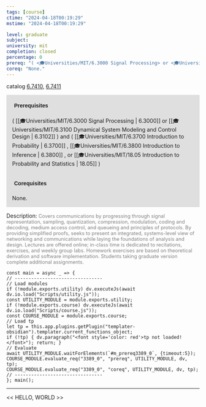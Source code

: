 ```yaml
---
tags: [course]
ctime: "2024-04-18T00:19:29"
mstime: "2024-04-18T00:19:29"

level: graduate
subject: 
university: mit
completion: closed
percentage: 0
prereq: "( <🎓Universities/MIT/6.3000 Signal Processing> or <🎓Universities/MIT/6.3100 Dynamical System Modeling and Control Design> ) and ( <🎓Universities/MIT/6.3700 Introduction to Probability> , <🎓Universities/MIT/6.3800 Introduction to Inference> , or <🎓Universities/MIT/18.05 Introduction to Probability and Statistics> )"
coreq: "None."
---
```


catalog [6.7410](http://student.mit.edu/catalog/m6c.html#6.7410), [6.7411](http://student.mit.edu/catalog/m6c.html#6.7411)

<span style="display: block; padding: 15px; background-color: rgb(100, 100, 100, 0.2);"><font id="m_prereq3389_0" style="display: block; font-family: Arial, sans-serif; font-weight: bold; padding: 5px">Prerequisites</font><br><span id="prereq3389_0">( [[🎓Universities/MIT/6.3000 Signal Processing | 6.3000]] or [[🎓Universities/MIT/6.3100 Dynamical System Modeling and Control Design | 6.3102]] ) and ( [[🎓Universities/MIT/6.3700 Introduction to Probability | 6.3700]] , [[🎓Universities/MIT/6.3800 Introduction to Inference | 6.3800]] , or [[🎓Universities/MIT/18.05 Introduction to Probability and Statistics | 18.05]] )</span></span>
<span style="display: block; padding: 15px; background-color: rgb(100, 100, 100, 0.2);"><font id="m_coreq3389_0" style="display: block; font-family: Arial, sans-serif; font-weight: bold; padding: 5px">Corequisites</font><br><span id="coreq3389_0">None.</span></span>

<font style="">Description:</font>
<font style="color: grey; font-size: 0.8rem;">Covers communications by progressing through signal representation, sampling, quantization, compression, modulation, coding and decoding, medium access control, and queueing and principles of protocols. By providing simplified proofs, seeks to present an integrated, systems-level view of networking and communications while laying the foundations of analysis and design. Lectures are offered online; in-class time is dedicated to recitations, exercises, and weekly group labs. Homework exercises are based on theoretical derivation and software implementation. Students taking graduate version complete additional assignments.</font>

```dataviewjs
const main = async _ => {
// --------------------------------
// Load modules
if (!module.exports.utility) dv.executeJs(await dv.io.load("Scripts/utility.js"));
const UTILITY_MODULE = module.exports.utility;
if (!module.exports.course) dv.executeJs(await dv.io.load("Scripts/course.js"));
const COURSE_MODULE = module.exports.course;
// Load tp
let tp = this.app.plugins.getPlugin("templater-obsidian").templater.current_functions_object;
if (!tp) { dv.paragraph("<font style='color: red'>tp not loaded!</font>"); return; }
// Evaluate
await UTILITY_MODULE.waitForElements(`#m_prereq3389_0`, {timeout:5});
COURSE_MODULE.evaluate_req("3389_0", "prereq", UTILITY_MODULE, dv, tp);
COURSE_MODULE.evaluate_req("3389_0", "coreq", UTILITY_MODULE, dv, tp);
// --------------------------------
}; main();
```

---

<< HELLO, WORLD >>
